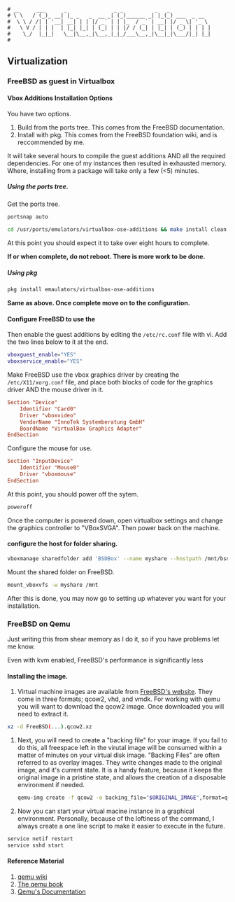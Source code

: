 ```text
# __     ___      _               _ _          _   _
# \ \   / (_)_ __| |_ _   _  __ _| (_)______ _| |_(_) ___  _ __
#  \ \ / /| | '__| __| | | |/ _` | | |_  / _` | __| |/ _ \| '_ \
#   \ V / | | |  | |_| |_| | (_| | | |/ / (_| | |_| | (_) | | | |
#    \_/  |_|_|   \__|\__,_|\__,_|_|_/___\__,_|\__|_|\___/|_| |_|
#
```

## Virtualization

### FreeBSD as guest in Virtualbox

#### Vbox Additions Installation Options

You have two options.

1. Build from the ports tree. This comes from the FreeBSD documentation.
2. Install with pkg. This comes from the FreeBSD foundation wiki, and is reccommended by me.

It will take several hours to compile the guest additions AND all the required dependencies. For one of my
instances then resulted in exhausted memory. Where, installing from a package will take only a few (<5)
minutes.

##### Using the ports tree.

Get the ports tree.
```sh
portsnap auto
```

```sh
cd /usr/ports/emulators/virtualbox-ose-additions && make install clean
```

At this point you should expect it to take over eight hours to complete.

__If or when complete, do not reboot. There is more work to be done.__

##### Using pkg

```sh
pkg install emaulators/virtualbox-ose-additions
```

__Same as above. Once complete move on to the configuration.__

#### Configure FreeBSD to use the 

Then enable the guest additions by editing the `/etc/rc.conf` file with vi. Add the two lines below to it at
the end.

```sh
vboxguest_enable="YES"
vboxservice_enable="YES"
```

Make FreeBSD use the vbox graphics driver by creating the `/etc/X11/xorg.conf` file, and place both blocks
of code for the graphics driver AND the mouse driver in it.

```conf
Section "Device"
	Identifier "Card0"
	Driver "vboxvideo"
	VendorName "InnoTek Systemberatung GmbH"
	BoardName "VirtualBox Graphics Adapter"
EndSection
```

Configure the mouse for use.

```conf
Section "InputDevice"
	Identifier "Mouse0"
	Driver "vboxmouse"
EndSection
```

At this point, you should power off the sytem.

```sh
poweroff
```

Once the computer is powered down, open virtualbox settings and change the graphics controller to "VBoxSVGA".
Then power back on the machine.

#### configure the host for folder sharing.

```bash
vboxmanage sharedfolder add 'BSDBox' --name myshare --hostpath /mnt/bsdboxshare
```

Mount the shared folder on FreeBSD.

```sh
mount_vboxvfs -w myshare /mnt
```

After this is done, you may now go to setting up whatever you want for your installation.

### FreeBSD on Qemu

Just writing this from shear memory as I do it, so if you have problems let me know. 

Even with kvm enabled, FreeBSD's performance is significantly less 

#### Installing the image.

1. Virtual machine images are available from [FreeBSD's website](https://download.freebsd.org/ftp/releases/VM-IMAGES/13.2-RELEASE/amd64/Latest/). They come in three formats; qcow2, vhd, and vmdk.
For working with qemu you will want to download the qcow2 image. Once downloaded you will need to extract it.

```bash
xz -d FreeBSD(...).qcow2.xz
```

1. Next, you will need to create a "backing file" for your image. If you fail to do this, all freespace left
   in the virutal image will be consumed within a matter of minutes on your virtual disk image. "Backing Files" are
   often referred to as overlay images. They write changes made to the original image, and it's
   current state. It is a handy feature, because it keeps the original image in a pristine state, and allows
   the creation of a disposable environment if needed. 
   ```bash
   qemu-img create -f qcow2 -o backing_file="$ORIGINAL_IMAGE",format=qcow2 "$NEW_FILE".qcow2 
   ```
2. Now you can start your virtual macine instance in a graphical environment. Personally, because of the
   loftiness of the command, I always create a one line script to make it easier to execute in the future.
```bash
service netif restart
service sshd start
```

#### Reference Material

1. [qemu wiki](https://wiki.qemu.org/Hosts/BSD)
2. [The qemu book](https://en.wikibooks.org/wiki/QEMU/Images)
3. [Qemu's Documentation](https://qemu.weilnetz.de/doc/6.0/)


